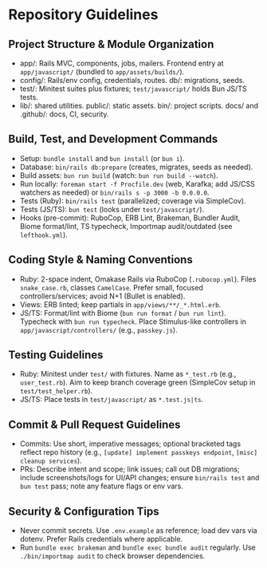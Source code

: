 # Repository Guidelines

## Project Structure & Module Organization
- app/: Rails MVC, components, jobs, mailers. Frontend entry at `app/javascript/` (bundled to `app/assets/builds/`).
- config/: Rails/env config, credentials, routes. db/: migrations, seeds.
- test/: Minitest suites plus fixtures; `test/javascript/` holds Bun JS/TS tests.
- lib/: shared utilities. public/: static assets. bin/: project scripts. docs/ and .github/: docs, CI, security.

## Build, Test, and Development Commands
- Setup: `bundle install` and `bun install` (or `bun i`).
- Database: `bin/rails db:prepare` (creates, migrates, seeds as needed).
- Build assets: `bun run build` (watch: `bun run build --watch`).
- Run locally: `foreman start -f Procfile.dev` (web, Karafka; add JS/CSS watchers as needed) or `bin/rails s -p 3000 -b 0.0.0.0`.
- Tests (Ruby): `bin/rails test` (parallelized; coverage via SimpleCov).
- Tests (JS/TS): `bun test` (looks under `test/javascript/`).
- Hooks (pre-commit): RuboCop, ERB Lint, Brakeman, Bundler Audit, Biome format/lint, TS typecheck, Importmap audit/outdated (see `lefthook.yml`).

## Coding Style & Naming Conventions
- Ruby: 2-space indent, Omakase Rails via RuboCop (`.rubocop.yml`). Files `snake_case.rb`, classes `CamelCase`. Prefer small, focused controllers/services; avoid N+1 (Bullet is enabled).
- Views: ERB linted; keep partials in `app/views/**/_*.html.erb`.
- JS/TS: Format/lint with Biome (`bun run format` / `bun run lint`). Typecheck with `bun run typecheck`. Place Stimulus-like controllers in `app/javascript/controllers/` (e.g., `passkey.js`).

## Testing Guidelines
- Ruby: Minitest under `test/` with fixtures. Name as `*_test.rb` (e.g., `user_test.rb`). Aim to keep branch coverage green (SimpleCov setup in `test/test_helper.rb`).
- JS/TS: Place tests in `test/javascript/` as `*.test.js|ts`.

## Commit & Pull Request Guidelines
- Commits: Use short, imperative messages; optional bracketed tags reflect repo history (e.g., `[update] implement passkeys endpoint`, `[misc] cleanup services`).
- PRs: Describe intent and scope; link issues; call out DB migrations; include screenshots/logs for UI/API changes; ensure `bin/rails test` and `bun test` pass; note any feature flags or env vars.

## Security & Configuration Tips
- Never commit secrets. Use `.env.example` as reference; load dev vars via dotenv. Prefer Rails credentials where applicable.
- Run `bundle exec brakeman` and `bundle exec bundle audit` regularly. Use `./bin/importmap audit` to check browser dependencies.
